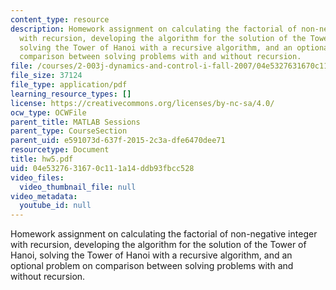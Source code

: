 ```yaml
---
content_type: resource
description: Homework assignment on calculating the factorial of non-negative integer
  with recursion, developing the algorithm for the solution of the Tower of Hanoi,
  solving the Tower of Hanoi with a recursive algorithm, and an optional problem on
  comparison between solving problems with and without recursion.
file: /courses/2-003j-dynamics-and-control-i-fall-2007/04e5327631670c111a14ddb93fbcc528_hw5.pdf
file_size: 37124
file_type: application/pdf
learning_resource_types: []
license: https://creativecommons.org/licenses/by-nc-sa/4.0/
ocw_type: OCWFile
parent_title: MATLAB Sessions
parent_type: CourseSection
parent_uid: e591073d-637f-2015-2c3a-dfe6470dee71
resourcetype: Document
title: hw5.pdf
uid: 04e53276-3167-0c11-1a14-ddb93fbcc528
video_files:
  video_thumbnail_file: null
video_metadata:
  youtube_id: null
---
```

Homework assignment on calculating the factorial of non-negative integer with recursion, developing the algorithm for the solution of the Tower of Hanoi, solving the Tower of Hanoi with a recursive algorithm, and an optional problem on comparison between solving problems with and without recursion.